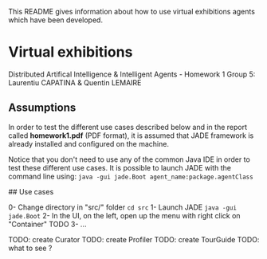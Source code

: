 This README gives information about how to use virtual exhibitions agents which 
have been developed.

# Virtual exhibitions

Distributed Artifical Intelligence & Intelligent Agents - Homework 1
Group 5: Laurentiu CAPATINA & Quentin LEMAIRE

## Assumptions

In order to test the different use cases described below and in the report 
called **homework1.pdf** (PDF format), it is assumed that JADE framework is 
already installed and configured on the machine.

Notice that you don't need to use any of the common Java IDE in order to test 
these different use cases. It is possible to launch JADE with the command line 
using: `java -gui jade.Boot agent_name:package.agentClass`

## Use cases

0- Change directory in "src/" folder `cd src`
1- Launch JADE `java -gui jade.Boot`
2- In the UI, on the left, open up the menu with right click on "Container" TODO
3- ...


TODO: create Curator
TODO: create Profiler
TODO: create TourGuide
TODO: what to see ?



